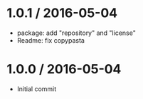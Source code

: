 
1.0.1 / 2016-05-04
==================

  * package: add "repository" and "license"
  * Readme: fix copypasta

1.0.0 / 2016-05-04
===================

  * Initial commit
